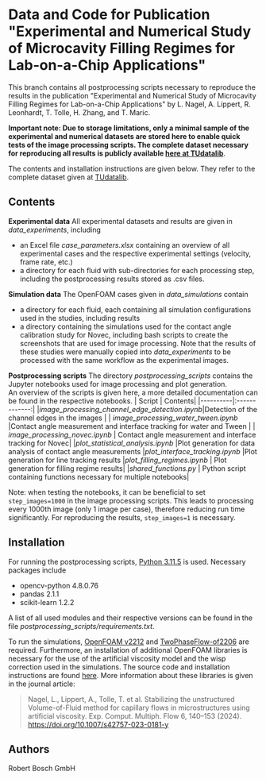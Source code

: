 
# Data and Code for Publication "Experimental and Numerical Study of Microcavity Filling Regimes for Lab-on-a-Chip Applications"

This branch contains all postprocessing scripts necessary to reproduce the results in the publication "Experimental and Numerical Study of Microcavity Filling Regimes for Lab-on-a-Chip Applications" by L. Nagel, A. Lippert, R. Leonhardt, T. Tolle, H. Zhang, and T. Maric.

**Important note: Due to storage limitations, only a minimal sample of the experimental and numerical datasets are stored here to enable quick tests of the image processing scripts. The complete dataset necessary for reproducing all results is publicly available [here at TUdatalib](https://doi.org/10.48328/tudatalib-1497)**.

The contents and installation instructions are given below. They refer to the complete dataset given at [TUdatalib](https://doi.org/10.48328/tudatalib-1497).

## Contents

**Experimental data**
All experimental datasets and results are given in *data_experiments*, including
- an Excel file *case_parameters.xlsx* containing an overview of all experimental cases and the respective experimental settings (velocity, frame rate, etc.)
-  a directory for each fluid with sub-directories for each processing step, including the postprocessing results stored as .csv files.

**Simulation data**
The OpenFOAM cases given in *data_simulations* contain
- a directory for each fluid, each containing all simulation configurations used in the studies, including results
- a directory containing the simulations used for the contact angle calibration study for Novec, including bash scripts to create the screenshots that are used for image processing.
Note that the results of these studies were manually copied into *data_experiments* to be processed with the same workflow as the experimental images.


**Postprocessing scripts**
The directory *postprocessing_scripts* contains the Jupyter notebooks used for image processing and plot generation. \
An overview of the scripts is given here, a more detailed documentation can be found in the respective notebooks.
| Script |      Contents|
|----------|:-------------:|
|*image_processing_channel_edge_detection.ipynb*|Detection of the channel edges in the images |
| *image_processing_water_tween.ipynb* |Contact angle measurement and interface tracking for water and Tween |
| *image_processing_novec.ipynb* | Contact angle measurement and interface tracking for Novec|
|*plot_statistical_analysis.ipynb* |Plot generation for data analysis of contact angle measurements
|*plot_interface_tracking.ipynb* |Plot generation for line tracking results
|*plot_filling_regimes.ipynb* |  Plot generation for filling regime results|
|*shared_functions.py* |  Python script containing functions necessary for multiple notebooks|

Note: when testing the notebooks, it can be beneficial to set `step_images=1000` in the image processing scripts. This leads to processing every 1000th image (only 1 image per case), therefore reducing run time significantly. For reproducing the results, `step_images=1` is necessary.
## Installation
For running the postprocessing scripts, [Python 3.11.5](https://www.python.org/downloads/release/python-3115/) is used. Necessary packages include
- opencv-python             4.8.0.76
- pandas                    2.1.1
- scikit-learn              1.2.2

A list of all used modules and their respective versions can be found in the file *postprocessing_scripts/requirements.txt*.


To run the simulations, [OpenFOAM v2212](https://www.openfoam.com/news/main-news/openfoam-v2212) and [TwoPhaseFlow-of2206](https://github.com/DLR-RY/TwoPhaseFlow/tree/of2206) are required. Furthermore, an installation of additional OpenFOAM libraries is necessary for the use of the artificial viscosity model and the wisp correction used in the simulations. The source code and installation instructions are found [here](https://github.com/boschresearch/sepMultiphaseFoam/tree/publications/ArtificialInterfaceViscosity). More information about these libraries is given in the journal article:

>Nagel, L., Lippert, A., Tolle, T. et al. Stabilizing the unstructured Volume-of-Fluid method for capillary flows in microstructures using artificial viscosity. Exp. Comput. Multiph. Flow 6, 140–153 (2024). https://doi.org/10.1007/s42757-023-0181-y

## Authors
Robert Bosch GmbH
